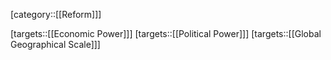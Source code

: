 [category::[[Reform]]]

[targets::[[Economic Power]]] 
[targets::[[Political Power]]]
[targets::[[Global Geographical Scale]]]
